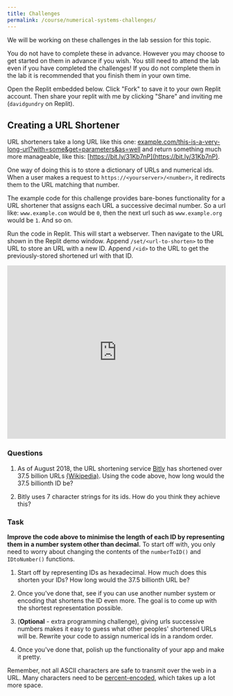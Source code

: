 ```yaml
---
title: Challenges
permalink: /course/numerical-systems-challenges/
---
```


We will be working on these challenges in the lab session for this topic.

You do not have to complete these in advance. However you may choose to get started on them in advance if you wish. You still need to attend the lab even if you have completed the challenges! If you do not complete them in the lab it is recommended that you finish them in your own time.

Open the Replit embedded below. Click "Fork" to save it to your own Replit account. Then share your replit with me by clicking "Share" and inviting me (`davidgundry` on Replit).

## Creating a URL Shortener

URL shorteners take a long URL like this one: [example.com/this-is-a-very-long-url?with=some&get=parameters&as=well](example.com/this-is-a-very-long-url?with=some&get=parameters&as=well) and return something much more manageable, like this: [https://bit.ly/31Kb7nP](https://bit.ly/31Kb7nP).

One way of doing this is to store a dictionary of URLs and numerical ids. When a user makes a request to `https://<yourserver>/<number>`, it redirects them to the URL matching that number.

The example code for this challenge provides bare-bones functionality for a URL shortener that assigns each URL a successive decimal number. So a url like: `www.example.com` would be `0`, then the next url such as `www.example.org` would be `1`. And so on.

Run the code in Replit. This will start a webserver. Then navigate to the URL shown in the Replit demo window. Append `/set/<url-to-shorten>` to the URL to store an URL with a new ID. Append `/<id>` to the URL to get the previously-stored shortened url with that ID.

<iframe height="400px" width="100%" src="https://repl.it/@davidgundry/MathsForCSNumericalSystemsURLShortener?lite=true" scrolling="no" frameborder="no" allowtransparency="true" allowfullscreen="true" sandbox="allow-forms allow-pointer-lock allow-popups allow-same-origin allow-scripts allow-modals"></iframe>

### Questions

1. As of August 2018, the URL shortening service [Bitly](https://bitly.com/) has shortened over 37.5 billion URLs [(Wikipedia)](https://en.wikipedia.org/wiki/Bitly). Using the code above, how long would the 37.5 billionth ID be?

2. Bitly uses 7 character strings for its ids. How do you think they achieve this?

### Task

**Improve the code above to minimise the length of each ID by representing them in a number system other than decimal.** To start off with, you only need to worry about changing the contents of the `numberToID()` and `IDtoNumber()` functions.

1. Start off by representing IDs as hexadecimal. How much does this shorten your IDs? How long would the 37.5 billionth URL be?

2. Once you've done that, see if you can use another number system or encoding that shortens the ID even more. The goal is to come up with the shortest representation possible.

3. (**Optional** - extra programming challenge), giving urls successive numbers makes it easy to guess what other peoples' shortened URLs will be. Rewrite your code to assign numerical ids in a random order.

4. Once you've done that, polish up the functionality of your app and make it pretty.

Remember, not all ASCII characters are safe to transmit over the web in a URL. Many characters need to be [percent-encoded](https://en.wikipedia.org/wiki/Percent-encoding), which takes up a lot more space.
